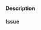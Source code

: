 <!--- TITLE
PR titles should describe the Technical Story.
The Story title and PR title in combination should tell the whole story in the release notes.
The title should be optimized for humans, not machines. 
No ticket numbers, branch names or other machine data in titles - Keep this in the description.
-->
#### Description
<!--- 
Describe the changes in this Pull Request, keep it short and concise.
What existing problem does this solve? 
-->

#### Issue
<!--- 
IMPORTANT: Please do not create a Pull Request without creating an issue first.
Link to related issue, e.g [ch-XXX].
-->
